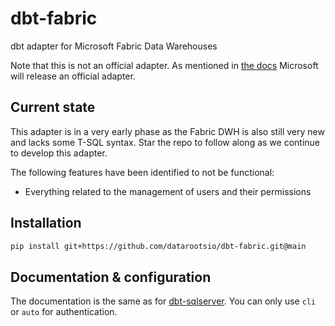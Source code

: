 # dbt-fabric

dbt adapter for Microsoft Fabric Data Warehouses

Note that this is not an official adapter.
As mentioned in [the docs](https://learn.microsoft.com/en-us/fabric/data-warehouse/connectivity#connect-using-dbt) Microsoft will release an official adapter.

## Current state

This adapter is in a very early phase as the Fabric DWH is also still very new and lacks some T-SQL syntax.
Star the repo to follow along as we continue to develop this adapter.

The following features have been identified to not be functional:

* Everything related to the management of users and their permissions

## Installation

```bash
pip install git+https://github.com/datarootsio/dbt-fabric.git@main
```

## Documentation & configuration

The documentation is the same as for [dbt-sqlserver](https://github.com/dbt-msft/dbt-sqlserver).
You can only use `cli` or `auto` for authentication.
